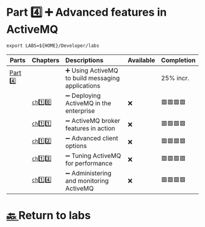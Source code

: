# Part :four: :heavy_plus_sign: Advanced features in ActiveMQ

```
export LABS=${HOME}/Developer/labs
```

| Parts                | Chapters            | Descriptions                                                         | Available | Completion  |
|----------------------|---------------------|:---------------------------------------------------------------------|-----------|-------------|
| [Part :four:](.)  |                       | :heavy_plus_sign: Using ActiveMQ to build messaging applications     |           | 25% incr.   |
|                      | [`ch`:one::zero: ](ch10)   | :heavy_minus_sign: Deploying ActiveMQ in the enterprise              | :x: | :red_square::red_square::red_square::red_square: |
|                      | [`ch`:one::one: ](ch11) | :heavy_minus_sign: ActiveMQ broker features in action            | :x: |  :red_square::red_square::red_square::red_square: |
|                      | [`ch`:one::two: ](ch12)  | :heavy_minus_sign: Advanced client options            | :x: |  :red_square::red_square::red_square::red_square:        |
|                      | [`ch`:one::three: ](ch13)   | :heavy_minus_sign: Tuning ActiveMQ for performance | :x: |  :red_square::red_square::red_square::red_square:        |
|                      | [`ch`:one::four: ](ch14)   | :heavy_minus_sign: Administering and monitoring ActiveMQ | :x: |  :red_square::red_square::red_square::red_square:        |

# [:back: ](../README.md) Return to labs
